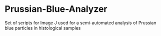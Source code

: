 # Prussian-Blue-Analyzer
Set of scripts for Image J used for a semi-automated analysis of Prussian blue particles in histological samples 
